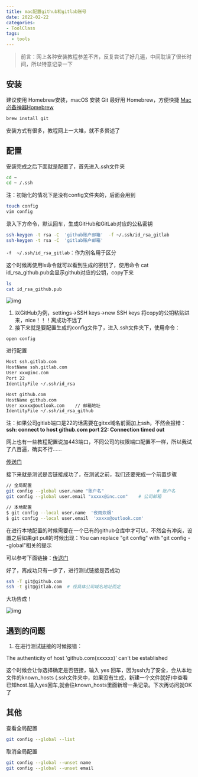 ```yaml
---
title: mac配置github和gitlab账号
date: 2022-02-22
categories:
- ToolClass
tags:
  - tools
---
```


>  前言：网上各种安装教程参差不齐，反复尝试了好几遍，中间耽误了很长时间，所以特意记录一下

## 安装

建议使用 Homebrew安装，macOS 安装 Git 最好用 Homebrew，方便快捷  [Mac必备神器Homebrew](https://zhuanlan.zhihu.com/p/59805070)

```javascript
brew install git
```

安装方式有很多，教程网上一大堆，就不多赘述了

## 配置

安装完成之后下面就是配置了，首先进入.ssh文件夹

```bash
cd ~
cd ~ /.ssh
```

注：初始化的情况下是没有config文件夹的，后面会用到

```bash
touch config
vim config
```

录入下方命令，默认回车，生成GitHub和GitLab对应的公私密钥

```bash
ssh-keygen -t rsa -C  'github账户邮箱'  -f ~/.ssh/id_rsa_gitlab
ssh-keygen -t rsa -C  'gitlab账户邮箱'
```

`-f  ~/.ssh/id_rsa_gitlab`：作为别名用于区分

这个时候再使用ls命令就可以看到生成的密钥了，使用命令 cat  id_rsa_github.pub会显示github对应的公钥，copy下来

```bash
ls
cat id_rsa_github.pub
```

![img](https://vuepres-images.oss-cn-shanghai.aliyuncs.com/vue-blog/deploy_git1.png)

1. 以GitHub为例，settings->SSH keys->new SSH keys 将copy的公钥粘贴进来，nice！！！离成功不远了
2. 接下来就是要配置生成的config文件了，进入.ssh文件夹下，使用命令：

```bash
open config
```

进行配置

```bash
Host ssh.gitlab.com
HostName ssh.gitlab.com
User xxx@inc.com
Port 22
IdentityFile ~/.ssh/id_rsa

Host github.com  
HostName github.com
User xxxxx@outlook.com    // 邮箱地址 
IdentityFile ~/.ssh/id_rsa_github
```

注：如果公司gitlab端口是22的话需要在gitxx域名前面加上ssh，不然会报错：**ssh: connect to host github.com port 22: Connection timed out**

网上也有一些教程配置说加443端口，不同公司的权限端口配置不一样，所以我试了八百遍，确实不行......

[传送门](https://gist.github.com/Tamal/1cc77f88ef3e900aeae65f0e5e504794)

接下来就是测试是否链接成功了，在测试之前，我们还要完成一个前置步骤

```bash
// 全局配置
git config --global user.name "账户名"                    # 账户名
git config --global user.email "xxxxx@inc.com"    # 公司邮箱

// 本地配置
$ git config --local user.name  '夜雨炊烟'   
$ git config --local user.email  'xxxxx@outlook.com' 
```

在进行本地配置的时候需要在一个已有的github仓库中才可以，不然会有冲突，设置之后如果git pull的时候出现：You can replace "git config" with "git config --global"相关的提示

可以参考下面链接：[传送门](https://blog.csdn.net/BIG_PEI/article/details/122329816)

好了，离成功只有一步了，进行测试链接是否成功

```bash
ssh -T git@github.com
ssh -t git@gitlab.com  # 视具体公司域名地址而定
```

大功告成！

![img](https://vuepres-images.oss-cn-shanghai.aliyuncs.com/vue-blog/deploy_git2.png)

## 遇到的问题

1. 在进行测试链接的时候报错：

The authenticity of host 'github.com(xxxxxx)' can't be established

这个时候会让你选择确定是否链接，输入 yes 回车，因为ssh为了安全，会从本地文件的known_hosts (.ssh文件夹中，如果没有生成，新建一个文件就好)中查看已知host.输入yes回车,就会往known_hosts里面新增一条记录。下次再访问就OK了

## 其他

查看全局配置

```bash
git config --global --list
```

取消全局配置

```bash
git config --global --unset name
git config --global --unset email
```


